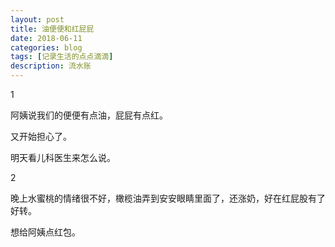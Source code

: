 ```yaml
---
layout: post
title: 油便便和红屁屁
date: 2018-06-11
categories: blog
tags: [记录生活的点点滴滴]
description: 流水账
---
```


1 

阿姨说我们的便便有点油，屁屁有点红。

又开始担心了。

明天看儿科医生来怎么说。

2

晚上水蜜桃的情绪很不好，橄榄油弄到安安眼睛里面了，还涨奶，好在红屁股有了好转。

想给阿姨点红包。
